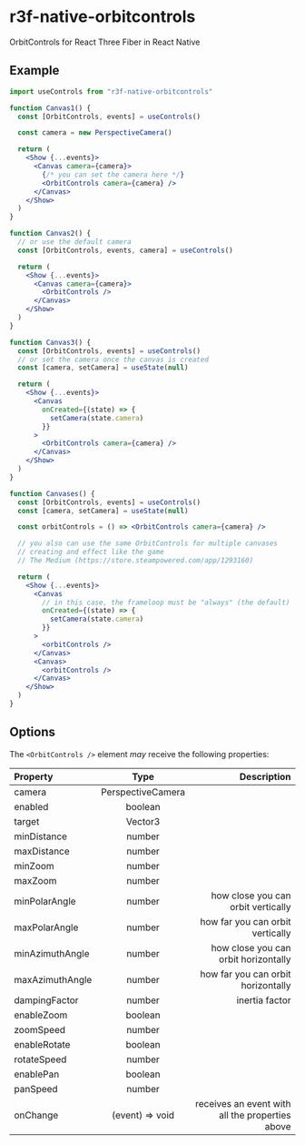 # r3f-native-orbitcontrols

OrbitControls for React Three Fiber in React Native

## Example

```jsx
import useControls from "r3f-native-orbitcontrols"

function Canvas1() {
  const [OrbitControls, events] = useControls()

  const camera = new PerspectiveCamera()

  return (
    <Show {...events}>
      <Canvas camera={camera}>
        {/* you can set the camera here */}
        <OrbitControls camera={camera} />
      </Canvas>
    </Show>
  )
}

function Canvas2() {
  // or use the default camera
  const [OrbitControls, events, camera] = useControls()

  return (
    <Show {...events}>
      <Canvas camera={camera}>
        <OrbitControls />
      </Canvas>
    </Show>
  )
}

function Canvas3() {
  const [OrbitControls, events] = useControls()
  // or set the camera once the canvas is created
  const [camera, setCamera] = useState(null)

  return (
    <Show {...events}>
      <Canvas
        onCreated={(state) => {
          setCamera(state.camera)
        }}
      >
        <OrbitControls camera={camera} />
      </Canvas>
    </Show>
  )
}

function Canvases() {
  const [OrbitControls, events] = useControls()
  const [camera, setCamera] = useState(null)

  const orbitControls = () => <OrbitControls camera={camera} />

  // you also can use the same OrbitControls for multiple canvases
  // creating and effect like the game
  // The Medium (https://store.steampowered.com/app/1293160)

  return (
    <Show {...events}>
      <Canvas
        // in this case, the frameloop must be "always" (the default)
        onCreated={(state) => {
          setCamera(state.camera)
        }}
      >
        <orbitControls />
      </Canvas>
      <Canvas>
        <orbitControls />
      </Canvas>
    </Show>
  )
}
```

## Options

The `<OrbitControls />` element _may_ receive the following properties:

| Property        |       Type        |                                     Description |
| :-------------- | :---------------: | ----------------------------------------------: |
| camera          | PerspectiveCamera |                                                 |
| enabled         |      boolean      |                                                 |
| target          |      Vector3      |                                                 |
| minDistance     |      number       |                                                 |
| maxDistance     |      number       |                                                 |
| minZoom         |      number       |                                                 |
| maxZoom         |      number       |                                                 |
| minPolarAngle   |      number       |              how close you can orbit vertically |
| maxPolarAngle   |      number       |                how far you can orbit vertically |
| minAzimuthAngle |      number       |            how close you can orbit horizontally |
| maxAzimuthAngle |      number       |              how far you can orbit horizontally |
| dampingFactor   |      number       |                                  inertia factor |
| enableZoom      |      boolean      |                                                 |
| zoomSpeed       |      number       |                                                 |
| enableRotate    |      boolean      |                                                 |
| rotateSpeed     |      number       |                                                 |
| enablePan       |      boolean      |                                                 |
| panSpeed        |      number       |                                                 |
| onChange        |  (event) => void  | receives an event with all the properties above |
